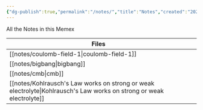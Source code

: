 ```yaml
---
{"dg-publish":true,"permalink":"/notes/","title":"Notes","created":"2024-05-30T19:07:15.317+05:30","updated":"2024-06-07T08:32:18.595+05:30"}
---
```


All the Notes in this Memex

| Files                                                    |     |
| -------------------------------------------------------- | --- |
| [[notes/coulomb-field-1\|coulomb-field-1]]                                      |     |
| [[notes/bigbang\|bigbang]]                                              |     |
| [[notes/cmb\|cmb]]                                                  |     |
| [[notes/Kohlrausch's Law works on strong or weak electrolyte\|Kohlrausch's Law works on strong or weak electrolyte]] |     |

